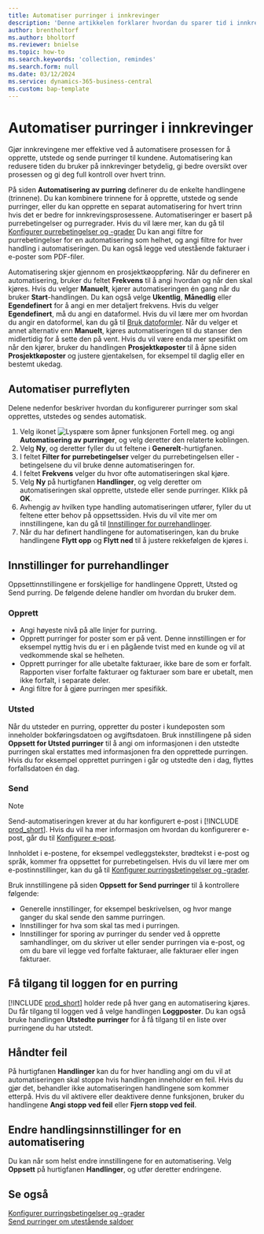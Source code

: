 ```yaml
---
title: Automatiser purringer i innkrevinger
description: 'Denne artikkelen forklarer hvordan du sparer tid i innkrevinger ved å automatisere prosessene for å opprette, utstede og sende purringer til kunder.'
author: brentholtorf
ms.author: bholtorf
ms.reviewer: bnielse
ms.topic: how-to
ms.search.keywords: 'collection, remindes'
ms.search.form: null
ms.date: 03/12/2024
ms.service: dynamics-365-business-central
ms.custom: bap-template
---
```

# Automatiser purringer i innkrevinger

Gjør innkrevingene mer effektive ved å automatisere prosessen for å opprette, utstede og sende purringer til kundene. Automatisering kan redusere tiden du bruker på innkrevinger betydelig, gi bedre oversikt over prosessen og gi deg full kontroll over hvert trinn.

På siden **Automatisering av purring** definerer du de enkelte handlingene (trinnene). Du kan kombinere trinnene for å opprette, utstede og sende purringer, eller du kan opprette en separat automatisering for hvert trinn hvis det er bedre for innkrevingsprosessene. Automatiseringer er basert på purrebetingelser og purregrader. Hvis du vil lære mer, kan du gå til [Konfigurer purrebetingelser og -grader](finance-setup-reminders.md) Du kan angi filtre for purrebetingelser for en automatisering som helhet, og angi filtre for hver handling i automatiseringen. Du kan også legge ved utestående fakturaer i e-poster som PDF-filer.

Automatisering skjer gjennom en prosjektkøoppføring. Når du definerer en automatisering, bruker du feltet **Frekvens** til å angi hvordan og når den skal kjøres. Hvis du velger **Manuelt**, kjører automatiseringen én gang når du bruker **Start**-handlingen. Du kan også velge **Ukentlig**, **Månedlig** eller **Egendefinert** for å angi en mer detaljert frekvens. Hvis du velger **Egendefinert**, må du angi en dataformel. Hvis du vil lære mer om hvordan du angir en datoformel, kan du gå til [Bruk datoformler](ui-enter-date-ranges.md#use-date-formulas). Når du velger et annet alternativ enn **Manuelt**, kjøres automatiseringen til du stanser den midlertidig for å sette den på vent. Hvis du vil være enda mer spesifikt om når den kjører, bruker du handlingen **Prosjektkøposter** til å åpne siden **Prosjektkøposter** og justere gjentakelsen, for eksempel til daglig eller en bestemt ukedag.

## Automatiser purreflyten

Delene nedenfor beskriver hvordan du konfigurerer purringer som skal opprettes, utstedes og sendes automatisk.

1. Velg ikonet ![Lyspære som åpner funksjonen Fortell meg.](media/ui-search/search_small.png "Fortell hva du vil gjøre") og angi **Automatisering av purringer**, og velg deretter den relaterte koblingen.
1. Velg **Ny**, og deretter fyller du ut feltene i **Generelt**-hurtigfanen.
1. I feltet **Filter for purrebetingelser** velger du purrebetingelsen eller -betingelsene du vil bruke denne automatiseringen for.
1. I feltet **Frekvens** velger du hvor ofte automatiseringen skal kjøre.
1. Velg **Ny** på hurtigfanen **Handlinger**, og velg deretter om automatiseringen skal opprette, utstede eller sende purringer. Klikk på **OK**.
1. Avhengig av hvilken type handling automatiseringen utfører, fyller du ut feltene etter behov på oppsettssiden. Hvis du vil vite mer om innstillingene, kan du gå til [Innstillinger for purrehandlinger](#settings-for-reminder-actions).
1. Når du har definert handlingene for automatiseringen, kan du bruke handlingene **Flytt opp** og **Flytt ned** til å justere rekkefølgen de kjøres i.

## Innstillinger for purrehandlinger

Oppsettinnstillingene er forskjellige for handlingene Opprett, Utsted og Send purring. De følgende delene handler om hvordan du bruker dem.

### Opprett

* Angi høyeste nivå på alle linjer for purring.  
* Opprett purringer for poster som er på vent. Denne innstillingen er for eksempel nyttig hvis du er i en pågående tvist med en kunde og vil at vedkommende skal se helheten.
* Opprett purringer for alle ubetalte fakturaer, ikke bare de som er forfalt. Rapporten viser forfalte fakturaer og fakturaer som bare er ubetalt, men ikke forfalt, i separate deler.
* Angi filtre for å gjøre purringen mer spesifikk.

### Utsted

Når du utsteder en purring, oppretter du poster i kundeposten som inneholder bokføringsdatoen og avgiftsdatoen. Bruk innstillingene på siden **Oppsett for Utsted purringer** til å angi om informasjonen i den utstedte purringen skal erstattes med informasjonen fra den opprettede purringen. Hvis du for eksempel opprettet purringen i går og utstedte den i dag, flyttes forfallsdatoen én dag.

### Send

> [!NOTE]
> Send-automatiseringen krever at du har konfigurert e-post i [!INCLUDE [prod_short](includes/prod_short.md)]. Hvis du vil ha mer informasjon om hvordan du konfigurerer e-post, går du til [Konfigurer e-post](admin-how-setup-email.md).

Innholdet i e-postene, for eksempel vedleggstekster, brødtekst i e-post og språk, kommer fra oppsettet for purrebetingelsen. Hvis du vil lære mer om e-postinnstillinger, kan du gå til [Konfigurer purringsbetingelser og -grader](finance-setup-reminders.md).

Bruk innstillingene på siden **Oppsett for Send purringer** til å kontrollere følgende:

* Generelle innstillinger, for eksempel beskrivelsen, og hvor mange ganger du skal sende den samme purringen.
* Innstillinger for hva som skal tas med i purringen.
* Innstillinger for sporing av purringer du sender ved å opprette samhandlinger, om du skriver ut eller sender purringen via e-post, og om du bare vil legge ved forfalte fakturaer, alle fakturaer eller ingen fakturaer. 

## Få tilgang til loggen for en purring

[!INCLUDE [prod_short](includes/prod_short.md)] holder rede på hver gang en automatisering kjøres. Du får tilgang til loggen ved å velge handlingen **Loggposter**. Du kan også bruke handlingen **Utstedte purringer** for å få tilgang til en liste over purringene du har utstedt.

## Håndter feil

På hurtigfanen **Handlinger** kan du for hver handling angi om du vil at automatiseringen skal stoppe hvis handlingen inneholder en feil. Hvis du gjør det, behandler ikke automatiseringen handlingene som kommer etterpå. Hvis du vil aktivere eller deaktivere denne funksjonen, bruker du handlingene **Angi stopp ved feil** eller **Fjern stopp ved feil**.

## Endre handlingsinnstillinger for en automatisering

Du kan når som helst endre innstillingene for en automatisering. Velg **Oppsett** på hurtigfanen **Handlinger**, og utfør deretter endringene.

## Se også

[Konfigurer purringsbetingelser og -grader](finance-setup-reminders.md)  
[Send purringer om utestående saldoer](receivables-send-reminders.md)  
